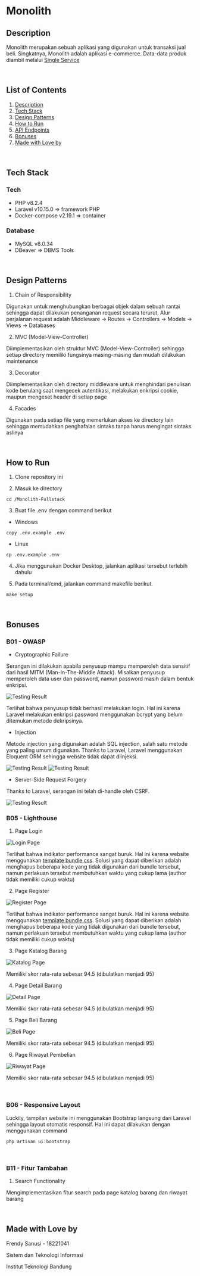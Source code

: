 # Monolith


## Description
Monolith merupakan sebuah aplikasi yang digunakan untuk transaksi jual beli. Singkatnya, Monolith adalah aplikasi e-commerce. Data-data produk diambil melalui [Single Service](https://github.com/frendysanusi05/SingleService-Backend)

<br>

## List of Contents
1. [Description](#description)
2. [Tech Stack](#tech-stack)
3. [Design Patterns](#design-patterns)
4. [How to Run](#how-to-run)
5. [API Endpoints](#api-endpoints)
6. [Bonuses](#bonuses)
7. [Made with Love by](#made-with-love-by)

<br>

## Tech Stack
### Tech
* PHP v8.2.4
* Laravel v10.15.0          => framework PHP
* Docker-compose v2.19.1    => container

### Database
* MySQL v8.0.34
* DBeaver        => DBMS Tools

<br>

## Design Patterns
1. Chain of Responsibility

Digunakan untuk menghubungkan berbagai objek dalam sebuah rantai sehingga dapat dilakukan penanganan request secara terurut. Alur perjalanan request adalah Middleware -> Routes -> Controllers -> Models -> Views -> Databases

2. MVC (Model-View-Controller)

Diimplementasikan oleh struktur MVC (Model-View-Controller) sehingga setiap directory memiliki fungsinya masing-masing dan mudah dilakukan maintenance

3. Decorator

Diimplementasikan oleh directory middleware untuk menghindari penulisan kode berulang saat mengecek autentikasi, melakukan enkripsi cookie, maupun mengeset header di setiap page

4. Facades

Digunakan pada setiap file yang memerlukan akses ke directory lain sehingga memudahkan penghafalan sintaks tanpa harus mengingat sintaks aslinya

<br>

## How to Run
1. Clone repository ini

2. Masuk ke directory
``` 
cd /Monolith-Fullstack 
```

3. Buat file .env dengan command berikut
* Windows
``` 
copy .env.example .env
```
* Linux
```
cp .env.example .env
```

4. Jika menggunakan Docker Desktop, jalankan aplikasi tersebut terlebih dahulu

5. Pada terminal/cmd, jalankan command makefile berikut.
```
make setup 
```

<br>

## Bonuses
### B01 - OWASP
* Cryptographic Failure

Serangan ini dilakukan apabila penyusup mampu memperoleh data sensitif dari hasil MITM (Man-In-The-Middle Attack). Misalkan penyusup memperoleh data user dan password, namun password masih dalam bentuk enkripsi.

![Testing Result](res/cry-failure.jpg)

Terlihat bahwa penyusup tidak berhasil melakukan login. Hal ini karena Laravel melakukan enkripsi password menggunakan bcrypt yang belum ditemukan metode dekripsinya.


* Injection

Metode injection yang digunakan adalah SQL injection, salah satu metode yang paling umum digunakan. Thanks to Laravel, Laravel menggunakan Eloquent ORM sehingga website tidak dapat diinjeksi.

![Testing Result](res/sql-inj.jpg)
![Testing Result](res/302.jpg)


* Server-Side Request Forgery

Thanks to Laravel, serangan ini telah di-handle oleh CSRF.

![Testing Result](res/ssrf.jpg)


### B05 - Lighthouse
1. Page Login

![Login Page](res/login-page.jpg)

Terlihat bahwa indikator performance sangat buruk. Hal ini karena website menggunakan [template bundle css](public/assets/css). Solusi yang dapat diberikan adalah menghapus beberapa kode yang tidak digunakan dari bundle tersebut, namun perlakuan tersebut membutuhkan waktu yang cukup lama (author tidak memiliki cukup waktu)

2. Page Register

![Register Page](res/register-page.jpg)

Terlihat bahwa indikator performance sangat buruk. Hal ini karena website menggunakan [template bundle css](public/assets/css). Solusi yang dapat diberikan adalah menghapus beberapa kode yang tidak digunakan dari bundle tersebut, namun perlakuan tersebut membutuhkan waktu yang cukup lama (author tidak memiliki cukup waktu)

3. Page Katalog Barang

![Katalog Page](res/katalog-page.jpg)

Memiliki skor rata-rata sebesar 94.5 (dibulatkan menjadi 95)

4. Page Detail Barang

![Detail Page](res/detail-page.jpg)

Memiliki skor rata-rata sebesar 94.5 (dibulatkan menjadi 95)

5. Page Beli Barang

![Beli Page](res/beli-page.jpg)

Memiliki skor rata-rata sebesar 94.5 (dibulatkan menjadi 95)

6. Page Riwayat Pembelian

![Riwayat Page](res/riwayat-page.jpg)

Memiliki skor rata-rata sebesar 94.5 (dibulatkan menjadi 95)

<br>

### B06 - Responsive Layout
Luckily, tampilan website ini menggunakan Bootstrap langsung dari Laravel sehingga layout otomatis responsif. Hal ini dapat dilakukan dengan menggunakan command 
```
php artisan ui:bootstrap
```

<br>

### B11 - Fitur Tambahan
1. Search Functionality

Mengimplementasikan fitur search pada page katalog barang dan riwayat barang

<br>

## Made with Love by
Frendy Sanusi - 18221041

Sistem dan Teknologi Informasi

Institut Teknologi Bandung
